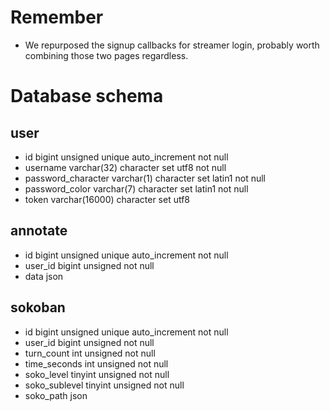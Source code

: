 # Remember
  - We repurposed the signup callbacks for streamer login, probably worth
combining those two pages regardless.

# Database schema

## user
  - id bigint unsigned unique auto_increment not null
  - username varchar(32) character set utf8 not null
  - password_character varchar(1) character set latin1 not null
  - password_color varchar(7) character set latin1 not null
  - token varchar(16000) character set utf8

## annotate
  - id bigint unsigned unique auto_increment not null
  - user_id bigint unsigned not null
  - data json

## sokoban
  - id bigint unsigned unique auto_increment not null
  - user_id bigint unsigned not null
  - turn_count int unsigned not null
  - time_seconds int unsigned not null
  - soko_level tinyint unsigned not null
  - soko_sublevel tinyint unsigned not null
  - soko_path json
